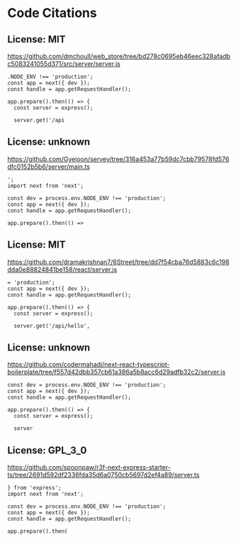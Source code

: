 # Code Citations

## License: MIT
https://github.com/dmchoull/web_store/tree/bd278c0695eb46eec328afadbc5083241055d371/src/server/server.js

```
.NODE_ENV !== 'production';
const app = next({ dev });
const handle = app.getRequestHandler();

app.prepare().then(() => {
  const server = express();

  server.get('/api
```


## License: unknown
https://github.com/Gyejoon/servey/tree/316a453a77b59dc7cbb79578fd576dfc0152b5b6/server/main.ts

```
';
import next from 'next';

const dev = process.env.NODE_ENV !== 'production';
const app = next({ dev });
const handle = app.getRequestHandler();

app.prepare().then(() =>
```


## License: MIT
https://github.com/dramakrishnan7/6Street/tree/dd7f54cba76d5883c6c198dda0e88824841be158/react/server.js

```
= 'production';
const app = next({ dev });
const handle = app.getRequestHandler();

app.prepare().then(() => {
  const server = express();

  server.get('/api/hello',
```


## License: unknown
https://github.com/codermahadi/next-react-typescript-boilerplate/tree/f557d42dbb357cb61a386a5b8acc6d29adfb32c2/server.js

```
const dev = process.env.NODE_ENV !== 'production';
const app = next({ dev });
const handle = app.getRequestHandler();

app.prepare().then(() => {
  const server = express();

  server
```


## License: GPL_3_0
https://github.com/spoonpaw/r3f-next-express-starter-ts/tree/2691d592df2336fda35d6a0750cb5697d2ef4a89/server.ts

```
} from 'express';
import next from 'next';

const dev = process.env.NODE_ENV !== 'production';
const app = next({ dev });
const handle = app.getRequestHandler();

app.prepare().then(
```

